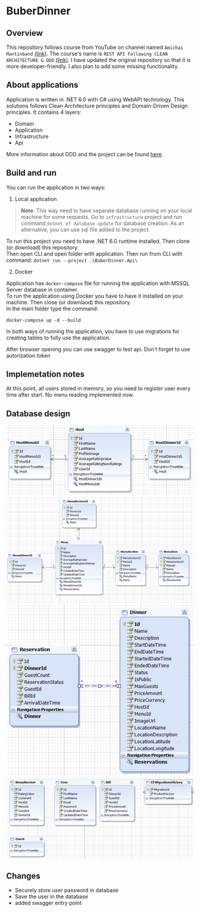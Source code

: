 # BuberDinner
## Overview
This repository follows course from YouTube on channel named `Amichai Mantinband` [(link)](https://www.youtube.com/channel/UClz49zOCnzsclUJY-t62lIw). The course's name is `REST API Following CLEAN ARCHITECTURE & DDD` [(link)](https://www.youtube.com/watch?v=fhM0V2N1GpY&list=PLzYkqgWkHPKBcDIP5gzLfASkQyTdy0t4k).
I have updated the original repository so that it is more developer-friendly. I also plan to add some missing functionality.

## About applications
Application is written in .NET 6.0 with C# using WebAPI technology. This solutions follows Clean Architecture principles and Domain-Driven Design principles. It contains 4 layers:
 - Domain
 - Application
 - Infrastructure
 - Api
 
More information about DDD and the project can be found [here](https://github.com/AlexNek/ddd-for-developers).

## Build and run
You can run the application in two ways:
1. Local application
> **Note**: This way need to have separate database running on your local machine for some requests. Go to `infrastructure` project and run command `dotnet ef database update` for database creation. As an alternative, you can use sql file added to the project.

To run this project you need to have .NET 6.0 runtime installed. Then clone (or download) this repository.\
Then open CLI and open folder with application. Then run from CLI with command: `dotnet run --project .\BuberDinner.Api\`

2. Docker

Application has `docker-compose` file for running the application with MSSQL Server database in container. \
To run the application using Docker you have to have it installed on your machine. Then close (or downlaod) this repository. \
In the main folder type the command:
```
docker-compose up -d --build
```

In both ways of running the application, you have to use migrations for creating tables to fully use the application.

After browser opening you can use swagger to test api. Don't forget to use autorization token

## Implemetation notes

At this point, all users stored in memory, so you need to register user every time after start.
No menu reading implemented now.

## Database design
![image](pics/db-host.png)
![image](pics/db-menu.png)
![image](pics/db-reservation.png)
![image](pics/db-single-tables.png)

## Changes
- Securely store user password in database
- Save the user in the database
- added swagger entry point